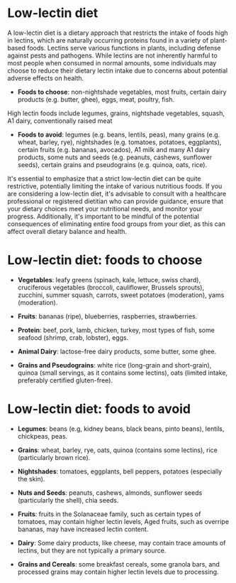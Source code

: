 <!--
source: gpt-3 + jph editing
tags: diets
-->

# Low-lectin diet

A low-lectin diet is a dietary approach that restricts the intake of foods high in lectins, which are naturally occurring proteins found in a variety of plant-based foods. Lectins serve various functions in plants, including defense against pests and pathogens. While lectins are not inherently harmful to most people when consumed in normal amounts, some individuals may choose to reduce their dietary lectin intake due to concerns about potential adverse effects on health.

* **Foods to choose**: non-nightshade vegetables, most fruits, certain dairy products (e.g. butter, ghee), eggs, meat, poultry, fish.

High lectin foods include legumes, grains, nightshade vegetables, squash, A1 dairy, conventionally raised meat

* **Foods to avoid**: legumes (e.g. beans, lentils, peas), many grains (e.g. wheat, barley, rye), nightshades (e.g. tomatoes, potatoes, eggplants), certain fruits (e.g. bananas, avocados), A1 milk and many A1 dairy products, some nuts and seeds (e.g. peanuts, cashews, sunflower seeds), certain grains and pseudograins (e.g. quinoa, oats, rice).

It's essential to emphasize that a strict low-lectin diet can be quite restrictive, potentially limiting the intake of various nutritious foods. If you are considering a low-lectin diet, it's advisable to consult with a healthcare professional or registered dietitian who can provide guidance, ensure that your dietary choices meet your nutritional needs, and monitor your progress. Additionally, it's important to be mindful of the potential consequences of eliminating entire food groups from your diet, as this can affect overall dietary balance and health.


# Low-lectin diet: foods to choose

* **Vegetables**: leafy greens (spinach, kale, lettuce, swiss chard), cruciferous vegetables (broccoli, cauliflower, Brussels sprouts), zucchini, summer squash, carrots, sweet potatoes (moderation), yams (moderation).

* **Fruits**: bananas (ripe), blueberries, raspberries, strawberries.

* **Protein**: beef, pork, lamb, chicken, turkey, most types of fish, some seafood (shrimp, crab, lobster), eggs.

* **Animal Dairy**: lactose-free dairy products, some butter, some ghee.

* **Grains and Pseudograins**: white rice (long-grain and short-grain), quinoa (small servings, as it contains some lectins), oats (limited intake, preferably certified gluten-free).


# Low-lectin diet: foods to avoid

* **Legumes**: beans (e.g, kidney beans, black beans, pinto beans), lentils, chickpeas, peas.

* **Grains**: wheat, barley, rye, oats, quinoa (contains some lectins), rice (particularly brown rice).

* **Nightshades**: tomatoes, eggplants, bell peppers, potatoes (especially the skin).

* **Nuts and Seeds**: peanuts, cashews, almonds, sunflower seeds (particularly the shell), chia seeds.

* **Fruits**: fruits in the Solanaceae family, such as certain types of tomatoes, may contain higher lectin levels, Aged fruits, such as overripe bananas, may have increased lectin content.

* **Dairy**: Some dairy products, like cheese, may contain trace amounts of lectins, but they are not typically a primary source.

* **Grains and Cereals**: some breakfast cereals, some granola bars, and processed grains may contain higher lectin levels due to processing.
